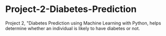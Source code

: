 # Project-2-Diabetes-Prediction
 Project 2, "Diabetes Prediction using Machine Learning with Python,  helps determine whether an individual is likely to have diabetes or not.
